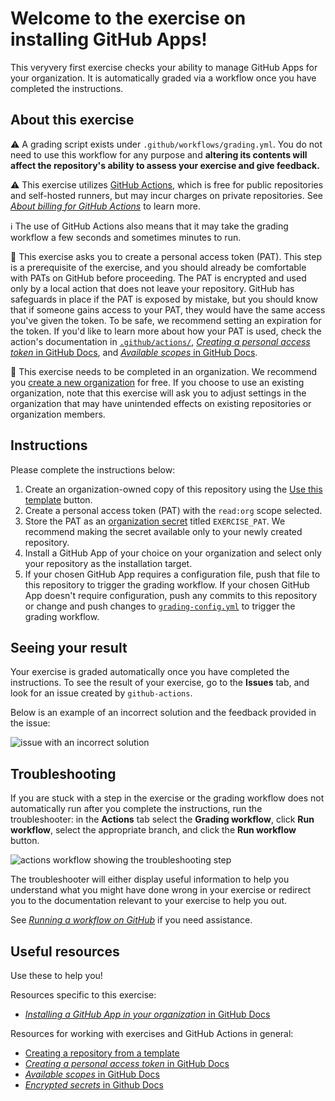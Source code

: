 # Welcome to the exercise on installing GitHub Apps!

This veryvery first exercise checks your ability to manage GitHub Apps for your organization. It is automatically graded via a workflow once you have completed the instructions.

## About this exercise

:warning: A grading script exists under `.github/workflows/grading.yml`. You do not need to use this workflow for any purpose and **altering its contents will affect the repository's ability to assess your exercise and give feedback.**

:warning: This exercise utilizes [GitHub Actions](https://docs.github.com/en/actions), which is free for public repositories and self-hosted runners, but may incur charges on private repositories. See _[About billing for GitHub Actions]_ to learn more.

:information_source: The use of GitHub Actions also means that it may take the grading workflow a few seconds and sometimes minutes to run.

:closed_lock_with_key: This exercise asks you to create a personal access token (PAT). This step is a prerequisite of the exercise, and you should already be comfortable with PATs on GitHub before proceeding. The PAT is encrypted and used only by a local action that does not leave your repository. GitHub has safeguards in place if the PAT is exposed by mistake, but you should know that if someone gains access to your PAT, they would have the same access you've given the token. To be safe, we recommend setting an expiration for the token. If you'd like to learn more about how your PAT is used, check the action's documentation in [`.github/actions/`](.github/actions/), [_Creating a personal access token_ in GitHub Docs], and [_Available scopes_ in GitHub Docs].

👥 This exercise needs to be completed in an organization. We recommend you [create a new organization](https://github.com/account/organizations/new?coupon=&plan=team_free) for free. If you choose to use an existing organization, note that this exercise will ask you to adjust settings in the organization that may have unintended effects on existing repositories or organization members. 

## Instructions

<!-- Specific instructions for your exercise -->

Please complete the instructions below:

1. Create an organization-owned copy of this repository using the [Use this template](https://docs.github.com/en/github/creating-cloning-and-archiving-repositories/creating-a-repository-from-a-template#creating-a-repository-from-a-template) button. 
2. Create a personal access token (PAT) with the `read:org` scope selected.
3. Store the PAT as an [organization secret](https://docs.github.com/en/codespaces/managing-codespaces-for-your-organization/managing-encrypted-secrets-for-your-repository-and-organization-for-codespaces#adding-secrets-for-an-organization) titled `EXERCISE_PAT`. We recommend making the secret available only to your newly created repository.
4. Install a GitHub App of your choice on your organization and select only your repository as the installation target.
5. If your chosen GitHub App requires a configuration file, push that file to this repository to trigger the grading workflow. If your chosen GitHub App doesn't require configuration, push any commits to this repository or change and push changes to [`grading-config.yml`](grading_config.yml) to trigger the grading workflow.

<!-- Add your steps below starting with step 2 -->

## Seeing your result

Your exercise is graded automatically once you have completed the instructions. To see the result of your exercise, go to the **Issues** tab, and look for an issue created by `github-actions`. <!-- specify expected Looking Glass display_type --><!-- specific place to look -->

<!-- Display types:
- actions
- issues
 -->

Below is an example of an incorrect solution and the feedback provided in the issue:

![issue with an incorrect solution](https://user-images.githubusercontent.com/16547949/131718787-19d2b2e3-18cf-4d56-bff0-28366dbe8131.png)

## Troubleshooting

If you are stuck with a step in the exercise or the grading workflow does not automatically run after you complete the instructions, run the troubleshooter: in the **Actions** tab select the **Grading workflow**, click **Run workflow**, select the appropriate branch, and click the **Run workflow** button.

![actions workflow showing the troubleshooting step](https://user-images.githubusercontent.com/16547949/131719496-9294f1fe-0963-4d0d-be3e-911472360f7c.png)

The troubleshooter will either display useful information to help you understand what you might have done wrong in your exercise or redirect you to the documentation relevant to your exercise to help you out.

See _[Running a workflow on GitHub]_ if you need assistance.

## Useful resources

Use these to help you!

Resources specific to this exercise:

<!-- - Add further resources for the learner -->

- [_Installing a GitHub App in your organization_ in GitHub Docs]

Resources for working with exercises and GitHub Actions in general:

- [Creating a repository from a template]
- [_Creating a personal access token_ in GitHub Docs]
- [_Available scopes_ in GitHub Docs]
- [_Encrypted secrets_ in Github Docs]

<!--
Links used throughout this README:
-->
<!-- Edit the links below to be relevant -->

[_Installing a GitHub App in your organization_ in GitHub Docs]: https://docs.github.com/en/github/customizing-your-github-workflow/purchasing-and-installing-apps-in-github-marketplace/installing-an-app-in-your-organization#installing-a-github-app-in-your-organization

[creating a repository from a template]: https://docs.github.com/en/github/creating-cloning-and-archiving-repositories/creating-a-repository-from-a-template
[_Creating a personal access token_ in GitHub Docs]: https://docs.github.com/en/github/authenticating-to-github/keeping-your-account-and-data-secure/creating-a-personal-access-token
[_Available scopes_ in GitHub Docs]: https://docs.github.com/en/developers/apps/building-oauth-apps/scopes-for-oauth-apps#available-scopes
[_Encrypted secrets_ in Github Docs]: https://docs.github.com/en/actions/reference/encrypted-secrets
[about billing for github actions]: https://docs.github.com/en/github/setting-up-and-managing-billing-and-payments-on-github/about-billing-for-github-actions
[running a workflow on github]: https://docs.github.com/en/actions/managing-workflow-runs/manually-running-a-workflow#running-a-workflow-on-github
